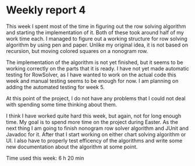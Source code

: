 # Weekly report 4

This week I spent most of the time in figuring out the row solving algorithm and starting the implementation of it. Both of these took around half of my work time each. I managed to figure out a working structure for row solving algorithm by using pen and paper. Unlike my original idea, it is not based on recursion, but moving colored squares on a nonogram row.

The implementation of the algorithm is not yet finished, but it seems to be working correctly on the parts that it is ready. I have not yet made automatic testing for RowSolver, as I have wanted to work on the actual code this week and manual testing seems to be enough for now. I am planning on adding the automated testing for week 5.

At this point of the project, I do not have any problems that I could not deal with spending some time thinking about them.

I think I have worked quite hard this week, but again, not for long enough time. My goal is to spend more time on the project during Easter. As the next thing I am going to finish nonogram row solver algorithm and JUnit and Javadoc for it. After that I start working on either chart solving algorithm or UI. I also have to properly test efficency of the algorithms and write some new documentation about the algorithm at some point.

Time used this week: 6 h 20 min